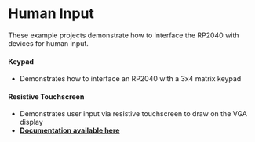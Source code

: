 # Human Input
These example projects demonstrate how to interface the RP2040 with devices for human input.

#### Keypad 
- Demonstrates how to interface an RP2040 with a 3x4 matrix keypad

#### Resistive Touchscreen
- Demonstrates user input via resistive touchscreen to draw on the VGA display
- [**Documentation available here**](https://vanhunteradams.com/Pico/VGA/Trackpad.html)